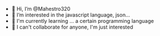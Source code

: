 - 👋 Hi, I’m @Mahestro320
- 👀 I’m interested in the javascript language, json...
- 🌱 I'm currently learning ... a certain programming language
- 💞️ I can't collaborate for anyone, I'm just interested

<!---
Mahestro320/Mahestro320 is a ✨ special ✨ repository because its `README.md` (this file) appears on your GitHub profile.
You can click the Preview link to take a look at your changes.
--->
